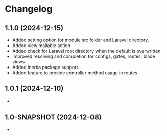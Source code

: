 # Changelog

## 1.1.0 (2024-12-15)
* Added setting option for module src folder and Laravel directory.
* Added view mailable action
* Added check for Laravel root directory when the default is overwritten.
* Improved resolving and completion for configs, gates, routes, blade views
* Added Inertia package support.
* Added feature to provide controller method usage in routes

## 1.0.1 (2024-12-10)
* 

## 1.0-SNAPSHOT (2024-12-08)
* 